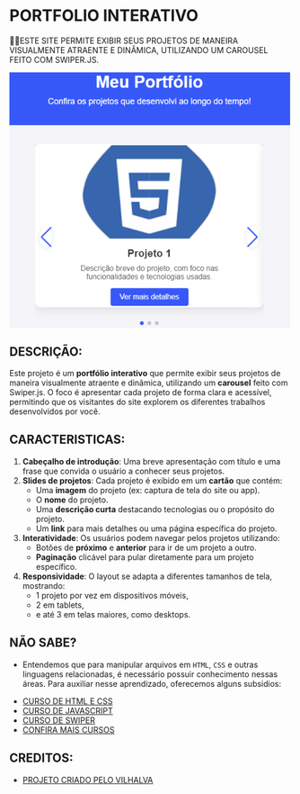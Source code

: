 # PORTFOLIO INTERATIVO
👨‍💻ESTE SITE PERMITE EXIBIR SEUS PROJETOS DE MANEIRA VISUALMENTE ATRAENTE E DINÂMICA, UTILIZANDO UM CAROUSEL FEITO COM SWIPER.JS.

<img src="FOTO.png" align="center" width="500"> <br>

## DESCRIÇÃO:
Este projeto é um **portfólio interativo** que permite exibir seus projetos de maneira visualmente atraente e dinâmica, utilizando um **carousel** feito com Swiper.js. O foco é apresentar cada projeto de forma clara e acessível, permitindo que os visitantes do site explorem os diferentes trabalhos desenvolvidos por você.

## CARACTERISTICAS:
1. **Cabeçalho de introdução**: Uma breve apresentação com título e uma frase que convida o usuário a conhecer seus projetos.
2. **Slides de projetos**: Cada projeto é exibido em um **cartão** que contém:
   - Uma **imagem** do projeto (ex: captura de tela do site ou app).
   - O **nome** do projeto.
   - Uma **descrição curta** destacando tecnologias ou o propósito do projeto.
   - Um **link** para mais detalhes ou uma página específica do projeto.
3. **Interatividade**: Os usuários podem navegar pelos projetos utilizando:
   - Botões de **próximo** e **anterior** para ir de um projeto a outro.
   - **Paginação** clicável para pular diretamente para um projeto específico.
4. **Responsividade**: O layout se adapta a diferentes tamanhos de tela, mostrando:
   - 1 projeto por vez em dispositivos móveis,
   - 2 em tablets,
   - e até 3 em telas maiores, como desktops.

## NÃO SABE?
- Entendemos que para manipular arquivos em `HTML`, `CSS` e outras linguagens relacionadas, é necessário possuir conhecimento nessas áreas. Para auxiliar nesse aprendizado, oferecemos alguns subsidios:
* [CURSO DE HTML E CSS](https://github.com/VILHALVA/CURSO-DE-HTML-E-CSS)
* [CURSO DE JAVASCRIPT](https://github.com/VILHALVA/CURSO-DE-JAVASCRIPT)
* [CURSO DE SWIPER](https://github.com/VILHALVA/CURSO-DE-SWIPER)
* [CONFIRA MAIS CURSOS](https://github.com/VILHALVA?tab=repositories&q=+topic:CURSO)

## CREDITOS:
- [PROJETO CRIADO PELO VILHALVA](https://github.com/VILHALVA)
